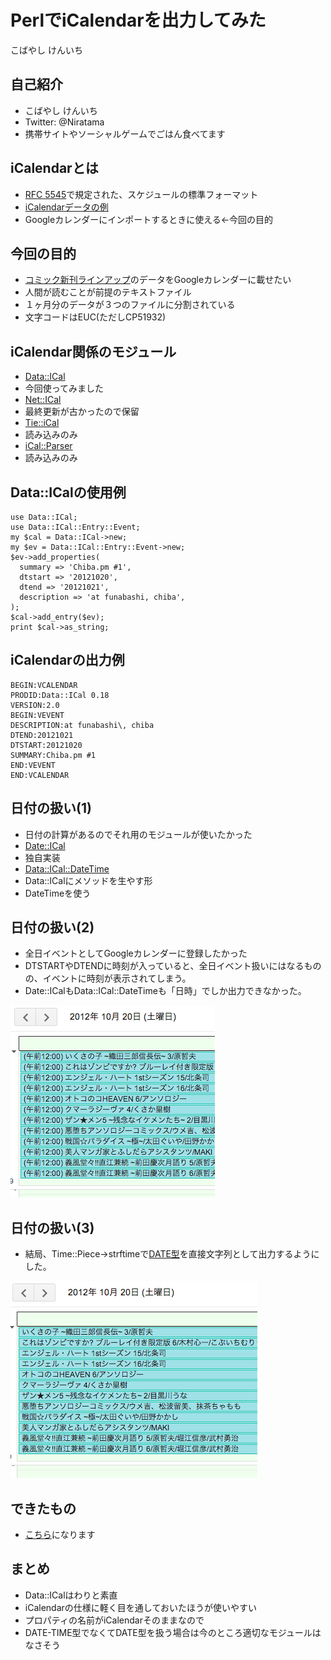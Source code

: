 PerlでiCalendarを出力してみた
====

こばやし けんいち


自己紹介
----

* こばやし けんいち
* Twitter: @Niratama
* 携帯サイトやソーシャルゲームでごはん食べてます


iCalendarとは
----

* [RFC 5545](http://tools.ietf.org/html/rfc5545)で規定された、スケジュールの標準フォーマット
 * [iCalendarデータの例](http://ja.wikipedia.org/wiki/ICalendar#.E3.82.B3.E3.82.A2.E3.83.BB.E3.82.AA.E3.83.96.E3.82.B8.E3.82.A7.E3.82.AF.E3.83.88)
* Googleカレンダーにインポートするときに使える←今回の目的


今回の目的
----

* [コミック新刊ラインアップ](http://www.sm.rim.or.jp/~suzuki/comics/)のデータをGoogleカレンダーに載せたい
 * 人間が読むことが前提のテキストファイル
 * １ヶ月分のデータが３つのファイルに分割されている
 * 文字コードはEUC(ただしCP51932)


iCalendar関係のモジュール
----

* [Data::ICal](https://metacpan.org/module/Data::ICal)
 * 今回使ってみました
* [Net::ICal](https://metacpan.org/module/Net::ICal)
 * 最終更新が古かったので保留
* [Tie::iCal](https://metacpan.org/release/Tie-iCal)
 * 読み込みのみ
* [iCal::Parser](https://metacpan.org/release/iCal-Parser)
 * 読み込みのみ

Data::ICalの使用例
----

	use Data::ICal;
	use Data::ICal::Entry::Event;
	my $cal = Data::ICal->new;
	my $ev = Data::ICal::Entry::Event->new;
	$ev->add_properties(
	  summary => 'Chiba.pm #1',
	  dtstart => '20121020',
	  dtend => '20121021',
	  description => 'at funabashi, chiba',
	);
	$cal->add_entry($ev);
	print $cal->as_string;


iCalendarの出力例
----
	BEGIN:VCALENDAR
	PRODID:Data::ICal 0.18
	VERSION:2.0
	BEGIN:VEVENT
	DESCRIPTION:at funabashi\, chiba
	DTEND:20121021
	DTSTART:20121020
	SUMMARY:Chiba.pm #1
	END:VEVENT
	END:VCALENDAR


日付の扱い(1)
----

* 日付の計算があるのでそれ用のモジュールが使いたかった
* [Date::ICal](https://metacpan.org/release/Date-ICal)
 * 独自実装
* [Data::ICal::DateTime](https://metacpan.org/release/Data-ICal-DateTime)
 * Data::ICalにメソッドを生やす形
 * DateTimeを使う


日付の扱い(2)
----

* 全日イベントとしてGoogleカレンダーに登録したかった
* DTSTARTやDTENDに時刻が入っていると、全日イベント扱いにはなるものの、イベントに時刻が表示されてしまう。
* Date::ICalもData::ICal::DateTimeも「日時」でしか出力できなかった。

![NG](img/calendar-ng.png)


日付の扱い(3)
----

* 結局、Time::Piece->strftimeで[DATE型](http://tools.ietf.org/html/rfc5545#section-3.3.4)を直接文字列として出力するようにした。

![OK](img/calendar-ok.png)


できたもの
----

* [こちら](https://github.com/niratama/comiclist2ics)になります


まとめ
----

* Data::ICalはわりと素直
* iCalendarの仕様に軽く目を通しておいたほうが使いやすい
 * プロパティの名前がiCalendarそのままなので
* DATE-TIME型でなくてDATE型を扱う場合は今のところ適切なモジュールはなさそう


